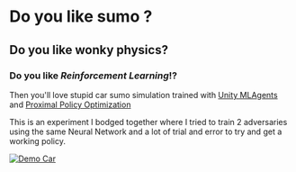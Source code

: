 # Do you like sumo ?

## Do you like wonky physics?

### Do you like ***Reinforcement Learning***!?

Then you'll love stupid car sumo simulation trained with [Unity MLAgents](https://github.com/Unity-Technologies/ml-agents) and [Proximal Policy Optimization](https://openai.com/blog/openai-baselines-ppo/)



This is an experiment I bodged together where I tried to train 2 adversaries using the same Neural Network and a lot of trial and error to try and get a working policy.



[![Demo Car ](./readme/demo.gif)](https://streamable.com/uir0lz)
